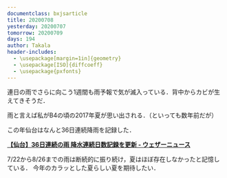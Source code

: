 ```yaml
---
documentclass: bxjsarticle
title: 20200708
yesterday: 20200707
tomorrow: 20200709
days: 194
author: Takala
header-includes:
  - \usepackage[margin=1in]{geometry}
  - \usepackage[ISO]{diffcoeff}
  - \usepackage{pxfonts}
---
```



連日の雨でさらに向こう1週間も雨予報で気が滅入っている．背中からカビが生えてきそうだ．


雨と言えば私がB4の頃の2017年夏が思い出される．（といっても数年前だが）


この年仙台はなんと36日連続降雨を記録した．

**[【仙台】36日連続の雨 降水連続日数記録を更新 - ウェザーニュース](https://weathernews.jp/s/topics/201708/260085/)**


7/22から8/26までの雨は断続的に振り続け，夏はほぼ存在しなかったと記憶している．
今年のカラッとした夏らしい夏を期待したい．